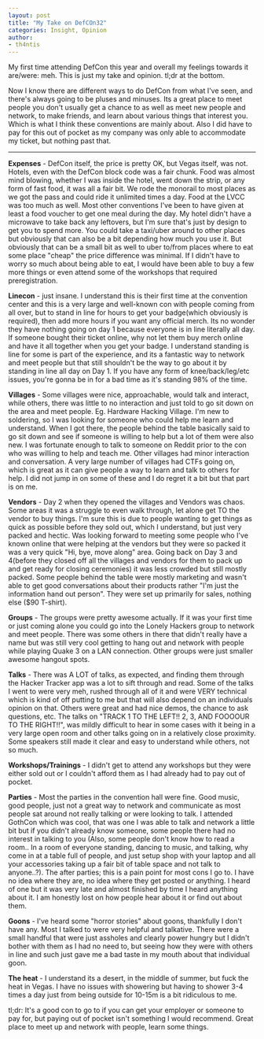 ```yaml
---
layout: post
title: "My Take on DefCOn32"
categories: Insight, Opinion
author:
- th4ntis
---
```


My first time attending DefCon this year and overall my feelings towards it are/were: meh. This is just my take and opinion. tl;dr at the bottom.

Now I know there are different ways to do DefCon from what I've seen, and there's always going to be pluses and minuses. Its a great place to meet people you don't usually get a chance to as well as meet new people and network, to make friends, and learn about various things that interest you. Which is what I think these conventions are mainly about.
Also I did have to pay for this out of pocket as my company was only able to accommodate my ticket, but nothing past that.

***

**Expenses** - DefCon itself, the price is pretty OK, but Vegas itself, was not. Hotels, even with the DefCon block code was a fair chunk.
Food was almost mind blowing, whether I was inside the hotel, went down the strip, or any form of fast food, it was all a fair bit. We rode the monorail to most places as we got the pass and could ride it unlimited times a day. Food at the LVCC was too much as well. Most other conventions I've been to have given at least a food voucher to get one meal during the day. My hotel didn't have a microwave to take back any leftovers, but I'm sure that's just by design to get you to spend more.
You could take a taxi/uber around to other places but obviously that can also be a bit depending how much you use it. But obviously that can be a small bit as well to uber to/from places where to eat some place "cheap" the price difference was minimal.
If I didn't have to worry so much about being able to eat, I would have been able to buy a few more things or even attend some of the workshops that required preregistration.

**Linecon** - just insane. I understand this is their first time at the convention center and this is a very large and well-known con with people coming from all over, but to stand in line for hours to get your badge(which obviously is required), then add more hours if you want any official merch. Its no wonder they have nothing going on day 1 because everyone is in line literally all day.
If someone bought their ticket online, why not let them buy merch online and have it all together when you get your badge. I understand standing is line for some is part of the experience, and its a fantastic way to network and meet people but that still shouldn't be the way to go about it by standing in line all day on Day 1. If you have any form of knee/back/leg/etc issues, you're gonna be in for a bad time as it's standing 98% of the time.

**Villages** - Some villages were nice, approachable, would talk and interact, while others, there was little to no interaction and just told to go sit down on the area and meet people. Eg. Hardware Hacking Village. I'm new to soldering, so I was looking for someone who could help me learn and understand. When I got there, the people behind the table basically said to go sit down and see if someone is willing to help but a lot of them were also new. I was fortunate enough to talk to someone on Reddit prior to the con who was willing to help and teach me. Other villages had minor interaction and conversation.
A very large number of villages had CTFs going on, which is great as it can give people a way to learn and talk to others for help. I did not jump in on some of these and I do regret it a bit but that part is on me.

**Vendors** - Day 2 when they opened the villages and Vendors was chaos. Some areas it was a struggle to even walk through, let alone get TO the vendor to buy things. I'm sure this is due to people wanting to get things as quick as possible before they sold out, which I understand, but just very packed and hectic. Was looking forward to meeting some people who I've known online that were helping at the vendors but they were so packed it was a very quick "Hi, bye, move along" area. Going back on Day 3 and 4(before they closed off all the villages and vendors for them to pack up and get ready for closing ceremonies) it was less crowded but still mostly packed. 
Some people behind the table were mostly marketing and wasn't able to get good conversations about their products rather "I'm just the information hand out person". They were set up primarily for sales, nothing else ($90 T-shirt). 

**Groups** - The groups were pretty awesome actually. If it was your first time or just coming alone you could go into the Lonely Hackers group to network and meet people. There was some others in there that didn't really have a name but was still very cool getting to hang out and network with people while playing Quake 3 on a LAN connection. Other groups were just smaller awesome hangout spots.

**Talks** - There was A LOT of talks, as expected, and finding them through the Hacker Tracker app was a lot to sift through and read. Some of the talks I went to were very meh, rushed through all of it and were VERY technical which is kind of off putting to me but that will also depend on an individuals opinion on that. Others were great and had nice demos, the chance to ask questions, etc.
The talks on "TRACK 1 TO THE LEFT!! 2, 3, AND FOOOOUR TO THE RIGHT!!", was mildly difficult to hear in some cases with it being in a very large open room and other talks going on in a relatively close proximity. Some speakers still made it clear and easy to understand while others, not so much.

**Workshops/Trainings** - I didn't get to attend any workshops but they were either sold out or I couldn't afford them as I had already had to pay out of pocket.

**Parties** - Most the parties in the convention hall were fine. Good music, good people, just not a great way to network and communicate as most people sat around not really talking or were looking to talk. I attended GothCon which was cool, that was one I was able to talk and network a little bit but if you didn't already know someone, some people there had no interest in talking to you (Also, some people don't know how to read a room.. In a room of everyone standing, dancing to music, and talking, why come in at a table full of people, and just setup shop with your laptop and all your accessories taking up a fair bit of table space and not talk to anyone..?).
The after parties; this is a pain point for most cons I go to. I have no idea where they are, no idea where they get posted or anything. I heard of one but it was very late and almost finished by time I heard anything about it. I am honestly lost on how people hear about it or find out about them.

**Goons** - I've heard some "horror stories" about goons, thankfully I don't have any. Most I talked to were very helpful and talkative. There were a small handful that were just assholes and clearly power hungry but I didn't bother with them as I had no need to, but seeing how they were with others in line and such just gave me a bad taste in my mouth about that individual goon.

**The heat** - I understand its a desert, in the middle of summer, but fuck the heat in Vegas. I have no issues with showering but having to shower 3-4 times a day just from being outside for 10-15m is a bit ridiculous to me.

tl;dr: It's a good con to go to if you can get your employer or someone to pay for, but paying out of pocket isn't something I would recommend. Great place to meet up and network with people, learn some things.
